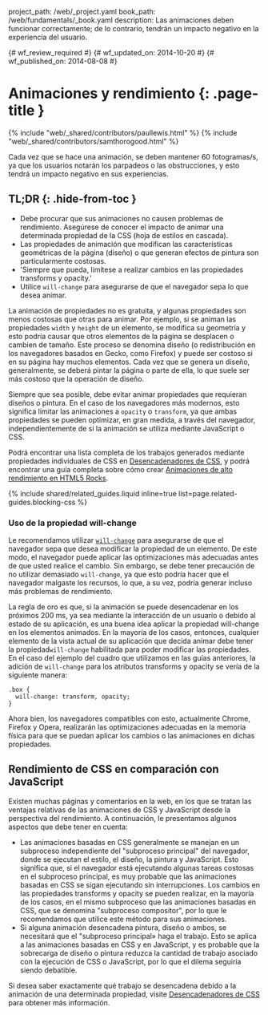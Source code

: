 project_path: /web/_project.yaml
book_path: /web/fundamentals/_book.yaml
description: Las animaciones deben funcionar correctamente; de lo contrario, tendrán un impacto negativo en la experiencia del usuario.

{# wf_review_required #}
{# wf_updated_on: 2014-10-20 #}
{# wf_published_on: 2014-08-08 #}

# Animaciones y rendimiento {: .page-title }

{% include "web/_shared/contributors/paullewis.html" %}
{% include "web/_shared/contributors/samthorogood.html" %}


Cada vez que se hace una animación, se deben mantener 60 fotogramas/s, ya que los usuarios notarán los parpadeos o las obstrucciones, y esto tendrá un impacto negativo en sus experiencias.

## TL;DR {: .hide-from-toc }
- Debe procurar que sus animaciones no causen problemas de rendimiento. Asegúrese de conocer el impacto de animar una determinada propiedad de la CSS (hoja de estilos en cascada).
- Las propiedades de animación que modifican las características geométricas de la página (diseño) o que generan efectos de pintura son particularmente costosas.
- 'Siempre que pueda, limítese a realizar cambios en las propiedades transforms y opacity.'
- Utilice <code>will-change</code> para asegurarse de que el navegador sepa lo que desea animar.


La animación de propiedades no es gratuita, y algunas propiedades son menos costosas que otras para animar. Por ejemplo, si se animan las propiedades `width` y `height` de un elemento, se modifica su geometría y esto podría causar que otros elementos de la página se desplacen o cambien de tamaño. Este proceso se denomina diseño (o redistribución en los navegadores basados en Gecko, como Firefox) y puede ser costoso si en su página hay muchos elementos. Cada vez que se genera un diseño, generalmente, se deberá pintar la página o parte de ella, lo que suele ser más costoso que la operación de diseño.

Siempre que sea posible, debe evitar animar propiedades que requieran diseños o pintura. En el caso de los navegadores más modernos, esto significa limitar las animaciones a `opacity` o `transform`, ya que ambas propiedades se pueden optimizar, en gran medida, a través del navegador, independientemente de si la animación se utiliza mediante JavaScript o CSS.

Podrá encontrar una lista completa de los trabajos generados mediante propiedades individuales de CSS en [Desencadenadores de CSS](http://csstriggers.com), y podrá encontrar una guía completa sobre cómo crear [Animaciones de alto rendimiento en HTML5 Rocks](http://www.html5rocks.com/en/tutorials/speed/high-performance-animations/).

{% include shared/related_guides.liquid inline=true list=page.related-guides.blocking-css %}

### Uso de la propiedad will-change

Le recomendamos utilizar [`will-change`](http://dev.w3.org/csswg/css-will-change/) para asegurarse de que el navegador sepa que desea modificar la propiedad de un elemento. De este modo, el navegador puede aplicar las optimizaciones más adecuadas antes de que usted realice el cambio. Sin embargo, se debe tener precaución de no utilizar demasiado `will-change`, ya que esto podría hacer que el navegador malgaste los recursos, lo que, a su vez, podría generar incluso más problemas de rendimiento.

La regla de oro es que, si la animación se puede desencadenar en los próximos 200 ms, ya sea mediante la interacción de un usuario o debido al estado de su aplicación, es una buena idea aplicar la propiedad will-change en los elementos animados. En la mayoría de los casos, entonces, cualquier elemento de la vista actual de su aplicación que decida animar debe tener la propiedad`will-change` habilitada para poder modificar las propiedades. En el caso del ejemplo del cuadro que utilizamos en las guías anteriores, la adición de `will-change` para los atributos transforms y opacity se vería de la siguiente manera:


    .box {
      will-change: transform, opacity;
    }
    

Ahora bien, los navegadores compatibles con esto, actualmente Chrome, Firefox y Opera, realizarán las optimizaciones adecuadas en la memoria física para que se puedan aplicar los cambios o las animaciones en dichas propiedades.

## Rendimiento de CSS en comparación con JavaScript

Existen muchas páginas y comentarios en la web, en los que se tratan las ventajas relativas de las animaciones de CSS y JavaScript desde la perspectiva del rendimiento. A continuación, le presentamos algunos aspectos que debe tener en cuenta:

* Las animaciones basadas en CSS generalmente se manejan en un subproceso independiente del "subproceso principal" del navegador, donde se ejecutan el estilo, el diseño, la pintura y JavaScript. Esto significa que, si el navegador está ejecutando algunas tareas costosas en el subproceso principal, es muy probable que las animaciones basadas en CSS se sigan ejecutando sin interrupciones. Los cambios en las propiedades transforms y opacity se pueden realizar, en la mayoría de los casos, en el mismo subproceso que las animaciones basadas en CSS, que se denomina "subproceso compositor", por lo que le recomendamos que utilice este método para sus animaciones.
* Si alguna animación desencadena pintura, diseño o ambos, se necesitará que el "subproceso principal» haga el trabajo. Esto se aplica a las animaciones basadas en CSS y en JavaScript, y es probable que la sobrecarga de diseño o pintura reduzca la cantidad de trabajo asociado con la ejecución de CSS o JavaScript, por lo que el dilema seguiría siendo debatible.

Si desea saber exactamente qué trabajo se desencadena debido a la animación de una determinada propiedad, visite [Desencadenadores de CSS](http://csstriggers.com) para obtener más información.


